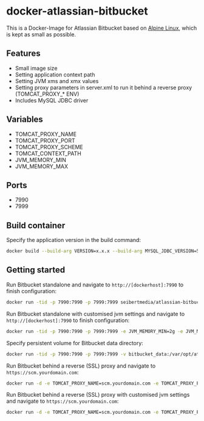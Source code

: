 # docker-atlassian-bitbucket

This is a Docker-Image for Atlassian Bitbucket based on [Alpine Linux](http://alpinelinux.org/), which is kept as small as possible.

## Features

* Small image size
* Setting application context path
* Setting JVM xms and xmx values
* Setting proxy parameters in server.xml to run it behind a reverse proxy (TOMCAT_PROXY_* ENV)
* Includes MySQL JDBC driver

## Variables

* TOMCAT_PROXY_NAME
* TOMCAT_PROXY_PORT
* TOMCAT_PROXY_SCHEME
* TOMCAT_CONTEXT_PATH
* JVM_MEMORY_MIN
* JVM_MEMORY_MAX

## Ports
* 7990
* 7999

## Build container
Specify the application version in the build command:

```bash
docker build --build-arg VERSION=x.x.x --build-arg MYSQL_JDBC_VERSION=5.1.40 .                                                        
```

## Getting started

Run Bitbucket standalone and navigate to `http://[dockerhost]:7990` to finish configuration:

```bash
docker run -tid -p 7990:7990 -p 7999:7999 seibertmedia/atlassian-bitbucket:latest
```

Run Bitbucket standalone with customised jvm settings and navigate to `http://[dockerhost]:7990` to finish configuration:

```bash
docker run -tid -p 7990:7990 -p 7999:7999 -e JVM_MEMORY_MIN=2g -e JVM_MEMORY_MAX=4g seibertmedia/atlassian-bitbucket:latest
```

Specify persistent volume for Bitbucket data directory:

```bash
docker run -tid -p 7990:7990 -p 7999:7999 -v bitbucket_data:/var/opt/atlassian/application-data/bitbucket seibertmedia/atlassian-bitbucket:latest
```

Run Bitbucket behind a reverse (SSL) proxy and navigate to `https://scm.yourdomain.com`:

```bash
docker run -d -e TOMCAT_PROXY_NAME=scm.yourdomain.com -e TOMCAT_PROXY_PORT=443 -e TOMCAT_PROXY_SCHEME=https seibertmedia/atlassian-bitbucket:latest
```

Run Bitbucket behind a reverse (SSL) proxy with customised jvm settings and navigate to `https://scm.yourdomain.com`:

```bash
docker run -d -e TOMCAT_PROXY_NAME=scm.yourdomain.com -e TOMCAT_PROXY_PORT=443 -e TOMCAT_PROXY_SCHEME=https -e JVM_MEMORY_MIN=2g -e JVM_MEMORY_MAX=4g seibertmedia/atlassian-bitbucket:latest
```
